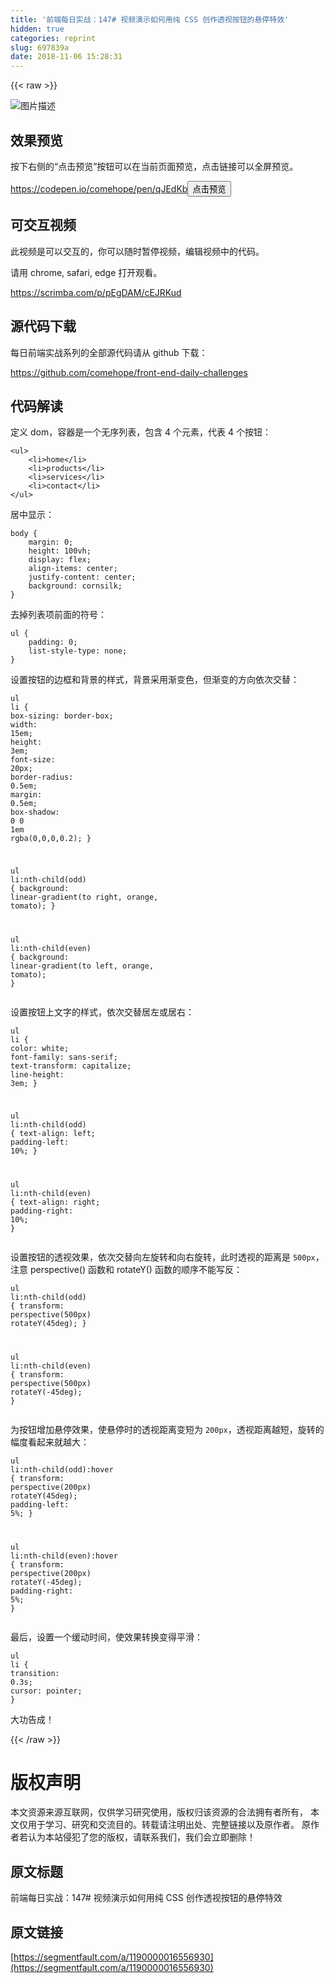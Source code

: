 ```yaml
---
title: '前端每日实战：147# 视频演示如何用纯 CSS 创作透视按钮的悬停特效'
hidden: true
categories: reprint
slug: 697839a
date: 2018-11-06 15:28:31
---
```


{{< raw >}}
<p><span class="img-wrap"><img data-src="/img/bVbhDnp?w=400&amp;h=302" src="https://static.alili.tech/img/bVbhDnp?w=400&amp;h=302" alt="&#x56FE;&#x7247;&#x63CF;&#x8FF0;" title="&#x56FE;&#x7247;&#x63CF;&#x8FF0;" style="cursor:pointer;display:inline"></span></p><h2 id="articleHeader0">&#x6548;&#x679C;&#x9884;&#x89C8;</h2><p>&#x6309;&#x4E0B;&#x53F3;&#x4FA7;&#x7684;&#x201C;&#x70B9;&#x51FB;&#x9884;&#x89C8;&#x201D;&#x6309;&#x94AE;&#x53EF;&#x4EE5;&#x5728;&#x5F53;&#x524D;&#x9875;&#x9762;&#x9884;&#x89C8;&#xFF0C;&#x70B9;&#x51FB;&#x94FE;&#x63A5;&#x53EF;&#x4EE5;&#x5168;&#x5C4F;&#x9884;&#x89C8;&#x3002;</p><p><a href="https://codepen.io/comehope/pen/qJEdKb" rel="nofollow noreferrer" target="_blank">https://codepen.io/comehope/pen/qJEdKb</a><button class="btn btn-xs btn-default ml10 preview" data-url="comehope/pen/qJEdKb" data-typeid="3">&#x70B9;&#x51FB;&#x9884;&#x89C8;</button></p><h2 id="articleHeader1">&#x53EF;&#x4EA4;&#x4E92;&#x89C6;&#x9891;</h2><p>&#x6B64;&#x89C6;&#x9891;&#x662F;&#x53EF;&#x4EE5;&#x4EA4;&#x4E92;&#x7684;&#xFF0C;&#x4F60;&#x53EF;&#x4EE5;&#x968F;&#x65F6;&#x6682;&#x505C;&#x89C6;&#x9891;&#xFF0C;&#x7F16;&#x8F91;&#x89C6;&#x9891;&#x4E2D;&#x7684;&#x4EE3;&#x7801;&#x3002;</p><p>&#x8BF7;&#x7528; chrome, safari, edge &#x6253;&#x5F00;&#x89C2;&#x770B;&#x3002;</p><p><a href="https://scrimba.com/p/pEgDAM/cEJRKud" rel="nofollow noreferrer" target="_blank">https://scrimba.com/p/pEgDAM/cEJRKud</a></p><h2 id="articleHeader2">&#x6E90;&#x4EE3;&#x7801;&#x4E0B;&#x8F7D;</h2><p>&#x6BCF;&#x65E5;&#x524D;&#x7AEF;&#x5B9E;&#x6218;&#x7CFB;&#x5217;&#x7684;&#x5168;&#x90E8;&#x6E90;&#x4EE3;&#x7801;&#x8BF7;&#x4ECE; github &#x4E0B;&#x8F7D;&#xFF1A;</p><p><a href="https://github.com/comehope/front-end-daily-challenges" rel="nofollow noreferrer" target="_blank">https://github.com/comehope/front-end-daily-challenges</a></p><h2 id="articleHeader3">&#x4EE3;&#x7801;&#x89E3;&#x8BFB;</h2><p>&#x5B9A;&#x4E49; dom&#xFF0C;&#x5BB9;&#x5668;&#x662F;&#x4E00;&#x4E2A;&#x65E0;&#x5E8F;&#x5217;&#x8868;&#xFF0C;&#x5305;&#x542B; 4 &#x4E2A;&#x5143;&#x7D20;&#xFF0C;&#x4EE3;&#x8868; 4 &#x4E2A;&#x6309;&#x94AE;&#xFF1A;</p><div class="widget-codetool" style="display:none"><div class="widget-codetool--inner"><span class="selectCode code-tool" data-toggle="tooltip" data-placement="top" title="" data-original-title="&#x5168;&#x9009;"></span> <span type="button" class="copyCode code-tool" data-toggle="tooltip" data-placement="top" data-clipboard-text="&lt;ul&gt;
    &lt;li&gt;home&lt;/li&gt;
    &lt;li&gt;products&lt;/li&gt;
    &lt;li&gt;services&lt;/li&gt;
    &lt;li&gt;contact&lt;/li&gt;
&lt;/ul&gt;" title="" data-original-title="&#x590D;&#x5236;"></span> <span type="button" class="saveToNote code-tool" data-toggle="tooltip" data-placement="top" title="" data-original-title="&#x653E;&#x8FDB;&#x7B14;&#x8BB0;"></span></div></div><pre class="xml hljs"><code class="html"><span class="hljs-tag">&lt;<span class="hljs-name">ul</span>&gt;</span>
    <span class="hljs-tag">&lt;<span class="hljs-name">li</span>&gt;</span>home<span class="hljs-tag">&lt;/<span class="hljs-name">li</span>&gt;</span>
    <span class="hljs-tag">&lt;<span class="hljs-name">li</span>&gt;</span>products<span class="hljs-tag">&lt;/<span class="hljs-name">li</span>&gt;</span>
    <span class="hljs-tag">&lt;<span class="hljs-name">li</span>&gt;</span>services<span class="hljs-tag">&lt;/<span class="hljs-name">li</span>&gt;</span>
    <span class="hljs-tag">&lt;<span class="hljs-name">li</span>&gt;</span>contact<span class="hljs-tag">&lt;/<span class="hljs-name">li</span>&gt;</span>
<span class="hljs-tag">&lt;/<span class="hljs-name">ul</span>&gt;</span></code></pre><p>&#x5C45;&#x4E2D;&#x663E;&#x793A;&#xFF1A;</p><div class="widget-codetool" style="display:none"><div class="widget-codetool--inner"><span class="selectCode code-tool" data-toggle="tooltip" data-placement="top" title="" data-original-title="&#x5168;&#x9009;"></span> <span type="button" class="copyCode code-tool" data-toggle="tooltip" data-placement="top" data-clipboard-text="body {
    margin: 0;
    height: 100vh;
    display: flex;
    align-items: center;
    justify-content: center;
    background: cornsilk;
}" title="" data-original-title="&#x590D;&#x5236;"></span> <span type="button" class="saveToNote code-tool" data-toggle="tooltip" data-placement="top" title="" data-original-title="&#x653E;&#x8FDB;&#x7B14;&#x8BB0;"></span></div></div><pre class="css hljs"><code class="css"><span class="hljs-selector-tag">body</span> {
    <span class="hljs-attribute">margin</span>: <span class="hljs-number">0</span>;
    <span class="hljs-attribute">height</span>: <span class="hljs-number">100vh</span>;
    <span class="hljs-attribute">display</span>: flex;
    <span class="hljs-attribute">align-items</span>: center;
    <span class="hljs-attribute">justify-content</span>: center;
    <span class="hljs-attribute">background</span>: cornsilk;
}</code></pre><p>&#x53BB;&#x6389;&#x5217;&#x8868;&#x9879;&#x524D;&#x9762;&#x7684;&#x7B26;&#x53F7;&#xFF1A;</p><div class="widget-codetool" style="display:none"><div class="widget-codetool--inner"><span class="selectCode code-tool" data-toggle="tooltip" data-placement="top" title="" data-original-title="&#x5168;&#x9009;"></span> <span type="button" class="copyCode code-tool" data-toggle="tooltip" data-placement="top" data-clipboard-text="ul {
    padding: 0;
    list-style-type: none;
}" title="" data-original-title="&#x590D;&#x5236;"></span> <span type="button" class="saveToNote code-tool" data-toggle="tooltip" data-placement="top" title="" data-original-title="&#x653E;&#x8FDB;&#x7B14;&#x8BB0;"></span></div></div><pre class="css hljs"><code class="css"><span class="hljs-selector-tag">ul</span> {
    <span class="hljs-attribute">padding</span>: <span class="hljs-number">0</span>;
    <span class="hljs-attribute">list-style-type</span>: none;
}</code></pre><p>&#x8BBE;&#x7F6E;&#x6309;&#x94AE;&#x7684;&#x8FB9;&#x6846;&#x548C;&#x80CC;&#x666F;&#x7684;&#x6837;&#x5F0F;&#xFF0C;&#x80CC;&#x666F;&#x91C7;&#x7528;&#x6E10;&#x53D8;&#x8272;&#xFF0C;&#x4F46;&#x6E10;&#x53D8;&#x7684;&#x65B9;&#x5411;&#x4F9D;&#x6B21;&#x4EA4;&#x66FF;&#xFF1A;</p><div class="widget-codetool" style="display:none"><div class="widget-codetool--inner"><span class="selectCode code-tool" data-toggle="tooltip" data-placement="top" title="" data-original-title="&#x5168;&#x9009;"></span> <span type="button" class="copyCode code-tool" data-toggle="tooltip" data-placement="top" data-clipboard-text="ul li {
    box-sizing: border-box;
    width: 15em;
    height: 3em;
    font-size: 20px;
    border-radius: 0.5em;
    margin: 0.5em;
    box-shadow: 0 0 1em rgba(0,0,0,0.2);
}

ul li:nth-child(odd) {
    background: linear-gradient(to right, orange, tomato);
}

ul li:nth-child(even) {
    background: linear-gradient(to left, orange, tomato);
}" title="" data-original-title="&#x590D;&#x5236;"></span> <span type="button" class="saveToNote code-tool" data-toggle="tooltip" data-placement="top" title="" data-original-title="&#x653E;&#x8FDB;&#x7B14;&#x8BB0;"></span></div></div><pre class="css hljs"><code class="css"><span class="hljs-selector-tag">ul</span> <span class="hljs-selector-tag">li</span> {
    <span class="hljs-attribute">box-sizing</span>: border-box;
    <span class="hljs-attribute">width</span>: <span class="hljs-number">15em</span>;
    <span class="hljs-attribute">height</span>: <span class="hljs-number">3em</span>;
    <span class="hljs-attribute">font-size</span>: <span class="hljs-number">20px</span>;
    <span class="hljs-attribute">border-radius</span>: <span class="hljs-number">0.5em</span>;
    <span class="hljs-attribute">margin</span>: <span class="hljs-number">0.5em</span>;
    <span class="hljs-attribute">box-shadow</span>: <span class="hljs-number">0</span> <span class="hljs-number">0</span> <span class="hljs-number">1em</span> <span class="hljs-built_in">rgba</span>(0,0,0,0.2);
}

<span class="hljs-selector-tag">ul</span> <span class="hljs-selector-tag">li</span><span class="hljs-selector-pseudo">:nth-child(odd)</span> {
    <span class="hljs-attribute">background</span>: <span class="hljs-built_in">linear-gradient</span>(to right, orange, tomato);
}

<span class="hljs-selector-tag">ul</span> <span class="hljs-selector-tag">li</span><span class="hljs-selector-pseudo">:nth-child(even)</span> {
    <span class="hljs-attribute">background</span>: <span class="hljs-built_in">linear-gradient</span>(to left, orange, tomato);
}</code></pre><p>&#x8BBE;&#x7F6E;&#x6309;&#x94AE;&#x4E0A;&#x6587;&#x5B57;&#x7684;&#x6837;&#x5F0F;&#xFF0C;&#x4F9D;&#x6B21;&#x4EA4;&#x66FF;&#x5C45;&#x5DE6;&#x6216;&#x5C45;&#x53F3;&#xFF1A;</p><div class="widget-codetool" style="display:none"><div class="widget-codetool--inner"><span class="selectCode code-tool" data-toggle="tooltip" data-placement="top" title="" data-original-title="&#x5168;&#x9009;"></span> <span type="button" class="copyCode code-tool" data-toggle="tooltip" data-placement="top" data-clipboard-text="ul li {
    color: white;
    font-family: sans-serif;
    text-transform: capitalize;
    line-height: 3em;
}

ul li:nth-child(odd) {
    text-align: left;
    padding-left: 10%;
}

ul li:nth-child(even) {
    text-align: right;
    padding-right: 10%;
}" title="" data-original-title="&#x590D;&#x5236;"></span> <span type="button" class="saveToNote code-tool" data-toggle="tooltip" data-placement="top" title="" data-original-title="&#x653E;&#x8FDB;&#x7B14;&#x8BB0;"></span></div></div><pre class="css hljs"><code class="css"><span class="hljs-selector-tag">ul</span> <span class="hljs-selector-tag">li</span> {
    <span class="hljs-attribute">color</span>: white;
    <span class="hljs-attribute">font-family</span>: sans-serif;
    <span class="hljs-attribute">text-transform</span>: capitalize;
    <span class="hljs-attribute">line-height</span>: <span class="hljs-number">3em</span>;
}

<span class="hljs-selector-tag">ul</span> <span class="hljs-selector-tag">li</span><span class="hljs-selector-pseudo">:nth-child(odd)</span> {
    <span class="hljs-attribute">text-align</span>: left;
    <span class="hljs-attribute">padding-left</span>: <span class="hljs-number">10%</span>;
}

<span class="hljs-selector-tag">ul</span> <span class="hljs-selector-tag">li</span><span class="hljs-selector-pseudo">:nth-child(even)</span> {
    <span class="hljs-attribute">text-align</span>: right;
    <span class="hljs-attribute">padding-right</span>: <span class="hljs-number">10%</span>;
}</code></pre><p>&#x8BBE;&#x7F6E;&#x6309;&#x94AE;&#x7684;&#x900F;&#x89C6;&#x6548;&#x679C;&#xFF0C;&#x4F9D;&#x6B21;&#x4EA4;&#x66FF;&#x5411;&#x5DE6;&#x65CB;&#x8F6C;&#x548C;&#x5411;&#x53F3;&#x65CB;&#x8F6C;&#xFF0C;&#x6B64;&#x65F6;&#x900F;&#x89C6;&#x7684;&#x8DDD;&#x79BB;&#x662F; <code>500px</code>&#xFF0C;&#x6CE8;&#x610F; perspective() &#x51FD;&#x6570;&#x548C; rotateY() &#x51FD;&#x6570;&#x7684;&#x987A;&#x5E8F;&#x4E0D;&#x80FD;&#x5199;&#x53CD;&#xFF1A;</p><div class="widget-codetool" style="display:none"><div class="widget-codetool--inner"><span class="selectCode code-tool" data-toggle="tooltip" data-placement="top" title="" data-original-title="&#x5168;&#x9009;"></span> <span type="button" class="copyCode code-tool" data-toggle="tooltip" data-placement="top" data-clipboard-text="ul li:nth-child(odd) {
    transform: perspective(500px) rotateY(45deg);
}

ul li:nth-child(even) {
    transform: perspective(500px) rotateY(-45deg);
}" title="" data-original-title="&#x590D;&#x5236;"></span> <span type="button" class="saveToNote code-tool" data-toggle="tooltip" data-placement="top" title="" data-original-title="&#x653E;&#x8FDB;&#x7B14;&#x8BB0;"></span></div></div><pre class="css hljs"><code class="css"><span class="hljs-selector-tag">ul</span> <span class="hljs-selector-tag">li</span><span class="hljs-selector-pseudo">:nth-child(odd)</span> {
    <span class="hljs-attribute">transform</span>: <span class="hljs-built_in">perspective</span>(500px) <span class="hljs-built_in">rotateY</span>(45deg);
}

<span class="hljs-selector-tag">ul</span> <span class="hljs-selector-tag">li</span><span class="hljs-selector-pseudo">:nth-child(even)</span> {
    <span class="hljs-attribute">transform</span>: <span class="hljs-built_in">perspective</span>(500px) <span class="hljs-built_in">rotateY</span>(-45deg);
}</code></pre><p>&#x4E3A;&#x6309;&#x94AE;&#x589E;&#x52A0;&#x60AC;&#x505C;&#x6548;&#x679C;&#xFF0C;&#x4F7F;&#x60AC;&#x505C;&#x65F6;&#x7684;&#x900F;&#x89C6;&#x8DDD;&#x79BB;&#x53D8;&#x77ED;&#x4E3A; <code>200px</code>&#xFF0C;&#x900F;&#x89C6;&#x8DDD;&#x79BB;&#x8D8A;&#x77ED;&#xFF0C;&#x65CB;&#x8F6C;&#x7684;&#x5E45;&#x5EA6;&#x770B;&#x8D77;&#x6765;&#x5C31;&#x8D8A;&#x5927;&#xFF1A;</p><div class="widget-codetool" style="display:none"><div class="widget-codetool--inner"><span class="selectCode code-tool" data-toggle="tooltip" data-placement="top" title="" data-original-title="&#x5168;&#x9009;"></span> <span type="button" class="copyCode code-tool" data-toggle="tooltip" data-placement="top" data-clipboard-text="ul li:nth-child(odd):hover {
    transform: perspective(200px) rotateY(45deg);
    padding-left: 5%;
}

ul li:nth-child(even):hover {
    transform: perspective(200px) rotateY(-45deg);
    padding-right: 5%;
}" title="" data-original-title="&#x590D;&#x5236;"></span> <span type="button" class="saveToNote code-tool" data-toggle="tooltip" data-placement="top" title="" data-original-title="&#x653E;&#x8FDB;&#x7B14;&#x8BB0;"></span></div></div><pre class="css hljs"><code class="css"><span class="hljs-selector-tag">ul</span> <span class="hljs-selector-tag">li</span><span class="hljs-selector-pseudo">:nth-child(odd)</span><span class="hljs-selector-pseudo">:hover</span> {
    <span class="hljs-attribute">transform</span>: <span class="hljs-built_in">perspective</span>(200px) <span class="hljs-built_in">rotateY</span>(45deg);
    <span class="hljs-attribute">padding-left</span>: <span class="hljs-number">5%</span>;
}

<span class="hljs-selector-tag">ul</span> <span class="hljs-selector-tag">li</span><span class="hljs-selector-pseudo">:nth-child(even)</span><span class="hljs-selector-pseudo">:hover</span> {
    <span class="hljs-attribute">transform</span>: <span class="hljs-built_in">perspective</span>(200px) <span class="hljs-built_in">rotateY</span>(-45deg);
    <span class="hljs-attribute">padding-right</span>: <span class="hljs-number">5%</span>;
}</code></pre><p>&#x6700;&#x540E;&#xFF0C;&#x8BBE;&#x7F6E;&#x4E00;&#x4E2A;&#x7F13;&#x52A8;&#x65F6;&#x95F4;&#xFF0C;&#x4F7F;&#x6548;&#x679C;&#x8F6C;&#x6362;&#x53D8;&#x5F97;&#x5E73;&#x6ED1;&#xFF1A;</p><div class="widget-codetool" style="display:none"><div class="widget-codetool--inner"><span class="selectCode code-tool" data-toggle="tooltip" data-placement="top" title="" data-original-title="&#x5168;&#x9009;"></span> <span type="button" class="copyCode code-tool" data-toggle="tooltip" data-placement="top" data-clipboard-text="ul li {
    transition: 0.3s;
    cursor: pointer;
}" title="" data-original-title="&#x590D;&#x5236;"></span> <span type="button" class="saveToNote code-tool" data-toggle="tooltip" data-placement="top" title="" data-original-title="&#x653E;&#x8FDB;&#x7B14;&#x8BB0;"></span></div></div><pre class="css hljs"><code class="css"><span class="hljs-selector-tag">ul</span> <span class="hljs-selector-tag">li</span> {
    <span class="hljs-attribute">transition</span>: <span class="hljs-number">0.3s</span>;
    <span class="hljs-attribute">cursor</span>: pointer;
}</code></pre><p>&#x5927;&#x529F;&#x544A;&#x6210;&#xFF01;</p>
{{< /raw >}}

# 版权声明
本文资源来源互联网，仅供学习研究使用，版权归该资源的合法拥有者所有，
本文仅用于学习、研究和交流目的。转载请注明出处、完整链接以及原作者。
原作者若认为本站侵犯了您的版权，请联系我们，我们会立即删除！

## 原文标题
前端每日实战：147# 视频演示如何用纯 CSS 创作透视按钮的悬停特效

## 原文链接
[https://segmentfault.com/a/1190000016556930](https://segmentfault.com/a/1190000016556930)

